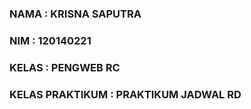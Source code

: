 ### NAMA : KRISNA SAPUTRA
### NIM  : 120140221
### KELAS : PENGWEB RC
### KELAS PRAKTIKUM : PRAKTIKUM JADWAL RD
